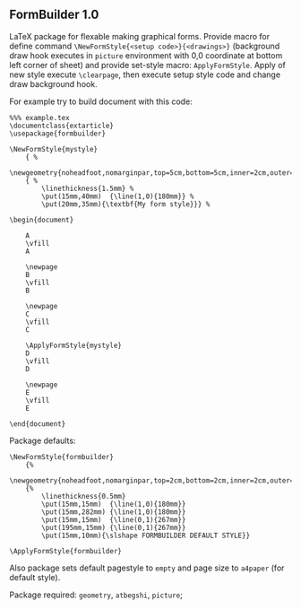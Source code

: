 ## FormBuilder 1.0

LaTeX package for flexable making graphical forms. Provide macro for define command `\NewFormStyle{<setup code>}{<drawings>}` (background draw hook executes in `picture` environment with 0,0 coordinate at bottom left corner of sheet) and provide set-style macro: `ApplyFormStyle`. Apply of new style execute `\clearpage`, then execute setup style code and change draw background hook.

For example try to build document with this code:

```
%%% example.tex
\documentclass{extarticle}
\usepackage{formbuilder}

\NewFormStyle{mystyle}
	{ %
		\newgeometry{noheadfoot,nomarginpar,top=5cm,bottom=5cm,inner=2cm,outer=2cm}}
	{ %
		\linethickness{1.5mm} %
		\put(15mm,40mm)  {\line(1,0){180mm}} %
		\put(20mm,35mm){\textbf{My form style}}} %

\begin{document}

    A
    \vfill
    A

    \newpage
    B
    \vfill
    B
    
    \newpage
    C
    \vfill
    C

    \ApplyFormStyle{mystyle}
    D
    \vfill
    D

    \newpage
    E
    \vfill
    E

\end{document}
```

Package defaults:

```
\NewFormStyle{formbuilder}
	{%
		\newgeometry{noheadfoot,nomarginpar,top=2cm,bottom=2cm,inner=2cm,outer=2cm}}
	{%
		\linethickness{0.5mm}
		\put(15mm,15mm)  {\line(1,0){180mm}}
		\put(15mm,282mm) {\line(1,0){180mm}}
		\put(15mm,15mm)  {\line(0,1){267mm}}
		\put(195mm,15mm) {\line(0,1){267mm}}
		\put(15mm,10mm){\slshape FORMBUILDER DEFAULT STYLE}}

\ApplyFormStyle{formbuilder}
```

Also package sets default pagestyle to `empty` and page size to `a4paper` (for default style).

Package required: `geometry`, `atbegshi`, `picture`;
